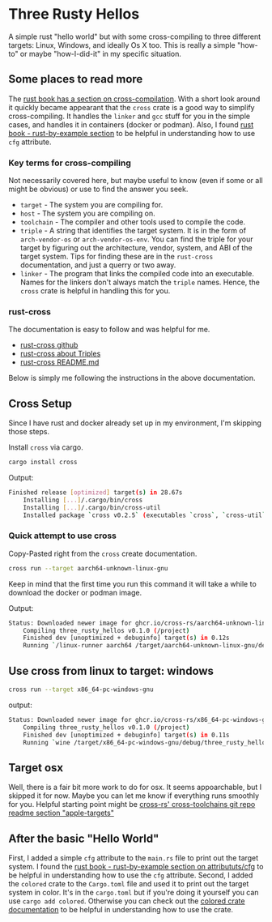 # Three Rusty Hellos

A simple rust "hello world" but with some cross-compiling to three different targets: Linux, Windows, and ideally Os X too.
This is really a simple "how-to" or maybe "how-I-did-it" in my specific situation.

## Some places to read more
The [rust book has a section on cross-compilation](https://rust-lang.github.io/rustup/cross-compilation.html).
With a short look around it quickly became appearant that the `cross` crate is a good way to simplify cross-compiling. It handles the `linker` and `gcc` stuff for you in the simple cases, and handles it in containers (docker or podman).  Also, I found [rust book - rust-by-example section](https://doc.rust-lang.org/rust-by-example/attribute/cfg.html) to be helpful in understanding how to use `cfg` attribute.

### Key terms for cross-compiling
Not necessarily covered here, but maybe useful to know (even if some or all might be obvious) or use to find the answer you seek.
* `target` - The system you are compiling for.
* `host` - The system you are compiling on.
* `toolchain` - The compiler and other tools used to compile the code.
* `triple` - A string that identifies the target system. It is in the form of `arch-vendor-os` or `arch-vendor-os-env`. You can find the triple for your target by figuring out the architecture, vendor, system, and ABI of the target system. Tips for finding these are in the `rust-cross` documentation, and just a querry or two away.
* `linker` - The program that links the compiled code into an executable. Names for the linkers don't always match the `triple` names. Hence, the `cross` crate is helpful in handling this for you.

### rust-cross
The documentation is easy to follow and was helpful for me.
* [rust-cross github](https://github.com/japaric/rust-cross/)
* [rust-cross about Triples](https://github.com/japaric/rust-cross/blob/master/README.md#the-target-triple)
* [rust-cross README.md](https://github.com/japaric/rust-cross/blob/master/README.md)

Below is simply me following the instructions in the above documentation.

## Cross Setup
Since I have rust and docker already set up in my environment, I'm skipping those steps.

Install `cross` via cargo. 
```bash
cargo install cross
```
Output:
```bash
Finished release [optimized] target(s) in 28.67s
    Installing [...]/.cargo/bin/cross
    Installing [...]/.cargo/bin/cross-util
    Installed package `cross v0.2.5` (executables `cross`, `cross-util`)
```

### Quick attempt to use cross
Copy-Pasted right from the `cross` create documentation.
```bash
cross run --target aarch64-unknown-linux-gnu
```
Keep in mind that the first time you run this command it will take a while to download the docker or podman image.

Output:
```bash
Status: Downloaded newer image for ghcr.io/cross-rs/aarch64-unknown-linux-gnu:0.2.5
    Compiling three_rusty_hellos v0.1.0 (/project)
    Finished dev [unoptimized + debuginfo] target(s) in 0.12s
    Running `/linux-runner aarch64 /target/aarch64-unknown-linux-gnu/debug/three_rusty_hellos`
```

## Use cross from linux to target: windows
```bash
cross run --target x86_64-pc-windows-gnu
```
output:
```bash
Status: Downloaded newer image for ghcr.io/cross-rs/x86_64-pc-windows-gnu:0.2.5
    Compiling three_rusty_hellos v0.1.0 (/project)
    Finished dev [unoptimized + debuginfo] target(s) in 0.11s
    Running `wine /target/x86_64-pc-windows-gnu/debug/three_rusty_hellos.exe`
```

## Target osx
Well, there is a fair bit more work to do for osx. It seems appoarchable, but I skipped it for now. Maybe you can let me know if everything runs smoothly for you.
Helpful starting point might be [cross-rs' cross-toolchains git repo readme section "apple-targets"](https://github.com/cross-rs/cross-toolchains?tab=readme-ov-file#apple-targets)

## After the basic "Hello World"
First, I added a simple `cfg` attribute to the `main.rs` file to print out the target system. I found the [rust book - rust-by-example section on attribututs/cfg](https://doc.rust-lang.org/rust-by-example/attribute/cfg.html) to be helpful in understanding how to use the `cfg` attribute.
Second, I added the `colored` crate to the `Cargo.toml` file and used it to print out the target system in color. It's in the `cargo.toml` but if you're doing it yourself you can use `cargo add colored`. Otherwise you can check out the  [colored crate documentation](https://docs.rs/colored/2.1.0/colored/index.html) to be helpful in understanding how to use the crate.